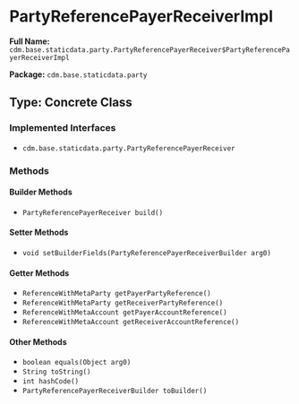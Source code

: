 # PartyReferencePayerReceiverImpl

**Full Name:** `cdm.base.staticdata.party.PartyReferencePayerReceiver$PartyReferencePayerReceiverImpl`

**Package:** `cdm.base.staticdata.party`

## Type: Concrete Class

### Implemented Interfaces

- `cdm.base.staticdata.party.PartyReferencePayerReceiver`

### Methods

#### Builder Methods

- `PartyReferencePayerReceiver build()`

#### Setter Methods

- `void setBuilderFields(PartyReferencePayerReceiverBuilder arg0)`

#### Getter Methods

- `ReferenceWithMetaParty getPayerPartyReference()`
- `ReferenceWithMetaParty getReceiverPartyReference()`
- `ReferenceWithMetaAccount getPayerAccountReference()`
- `ReferenceWithMetaAccount getReceiverAccountReference()`

#### Other Methods

- `boolean equals(Object arg0)`
- `String toString()`
- `int hashCode()`
- `PartyReferencePayerReceiverBuilder toBuilder()`

